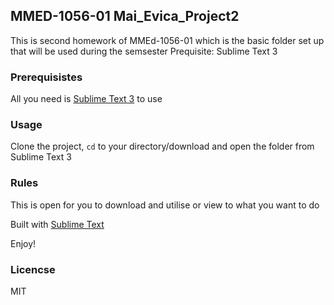## MMED-1056-01 Mai_Evica_Project2

This is second homework of MMEd-1056-01 which is the basic folder set up that will be used during the semsester Prequisite: <a ref="https://www.sublimetext.com/3">Sublime Text 3</a>

### Prerequisistes 

All you need is <a href="https://www.sublimetext.com/3">Sublime Text 3</a> to use

### Usage 
Clone the project, <code>cd</code> to your directory/download and open the folder from Sublime Text 3

### Rules
This is open for you to download and utilise or view to what you want to do

Built with <a href="https://www.sublimetext.com/3">Sublime Text</a> 

Enjoy!

### Licencse 
MIT 
